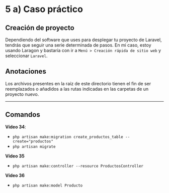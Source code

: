 # 5 a) Caso práctico

## Creación de proyecto

Dependiendo del software que uses para desplegar tu proyecto de Laravel, tendrás que seguir una serie determinada de pasos. En mi caso, estoy usando Laragon y bastaría con ir a `Menú > Creación rápida de sitio web` y seleccionar `Laravel`.

## Anotaciones

Los archivos presentes en la raíz de este directorio tienen el fin de ser reemplazados o añadidos a las rutas indicadas en las carpetas de un proyecto nuevo. 

---

## Comandos

**Vídeo 34**: 
- `php artisan make:migration create_productos_table --create="productos"`
- `php artisan migrate`

**Vídeo 35**
- `php artisan make:controller --resource ProductosController`

**Vídeo 36**
- `php artisan make:model Producto`